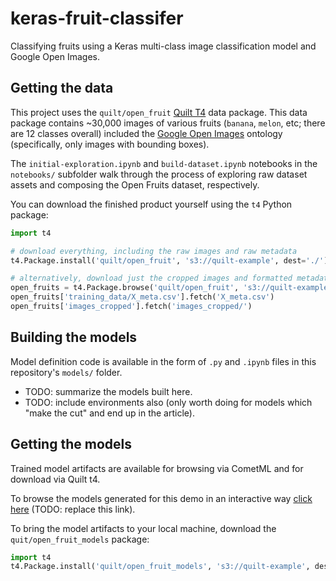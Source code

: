 # keras-fruit-classifer

Classifying fruits using a Keras multi-class image classification model and Google Open Images.

## Getting the data

This project uses the `quilt/open_fruit` [Quilt T4](https://github.com/quiltdata/t4) data package. This data package contains ~30,000 images of various fruits (`banana`, `melon`, etc; there are 12 classes overall) included the [Google Open Images](https://storage.googleapis.com/openimages/web/index.html) ontology (specifically, only images with bounding boxes).

The `initial-exploration.ipynb` and `build-dataset.ipynb` notebooks in the `notebooks/` subfolder walk through the process of exploring raw dataset assets and composing the Open Fruits dataset, respectively.

You can download the finished product yourself using the `t4` Python package:

```python
import t4

# download everything, including the raw images and raw metadata
t4.Package.install('quilt/open_fruit', 's3://quilt-example', dest='./')

# alternatively, download just the cropped images and formatted metadata
open_fruits = t4.Package.browse('quilt/open_fruit', 's3://quilt-example', dest='./')
open_fruits['training_data/X_meta.csv'].fetch('X_meta.csv')
open_fruits['images_cropped'].fetch('images_cropped/')
```

## Building the models

Model definition code is available in the form of `.py` and `.ipynb` files in this repository's `models/` folder.

* TODO: summarize the models built here.
* TODO: include environments also (only worth doing for models which "make the cut" and end up in the article).

## Getting the models

Trained model artifacts are available for browsing via CometML and for download via Quilt t4.

To browse the models generated for this demo in an interactive way [click here](https://www.comet.ml/ceceshao1/aleksey-open-fruits) (TODO: replace this link).

To bring the model artifacts to your local machine, download the `quit/open_fruit_models` package:

```python
import t4
t4.Package.install('quilt/open_fruit_models', 's3://quilt-example', dest='./')
```